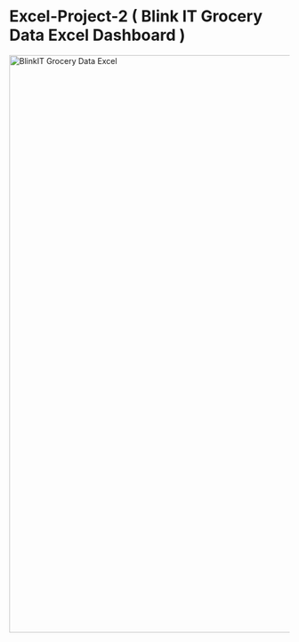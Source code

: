 # Excel-Project-2 ( Blink IT  Grocery Data Excel Dashboard )

<img width="1039" alt="BlinkIT Grocery Data Excel" src="https://github.com/user-attachments/assets/4af378da-8311-4215-8e83-520d4631baaa" />
